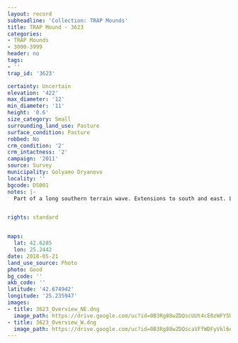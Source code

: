 ```yaml
---
layout: record
subheadline: 'Collection: TRAP Mounds'
title: TRAP Mound - 3623
categories:
- TRAP Mounds
- 3000-3999
header: no
tags:
- ''
trap_id: '3623'

certainty: Uncertain
elevation: '422'
max_diameter: '12'
min_diameter: '11'
height: '0.6'
size_category: Small
surrounding_land_use: Pasture
surface_condition: Pasture
robbed: No
crm_condition: '2'
crm_intactness: '2'
campaign: '2011'
source: Survey
municipality: Golyamo Dryanovo
locality: ''
bgcode: DS001
notes: |-
  Part of a long southern terrain wave. Extensions to south and east. Light stone scatter. No obvious robbers trenches.


rights: standard


maps:
  lat: 42.6285
  lon: 25.2442
date: 2018-05-21
land_use_source: Photo
photo: Good
bg_code: ''
akb_code: ''
latitude: '42.674942'
longitude: '25.235947'
images:
- title: 3623_Overview_NE.dng
  image_path: https://drive.google.com/uc?id=0B3Rg88wZDQscUUt4cE0zWFY5UW8
- title: 3623_Overview_W.dng
  image_path: https://drive.google.com/uc?id=0B3Rg88wZDQscaVFfWDFyVkl6ek0
---
```


